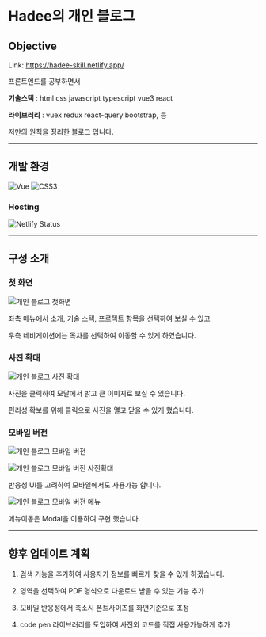 # Hadee의 개인 블로그
## Objective
Link: https://hadee-skill.netlify.app/

프론트엔드를 공부하면서 

**기술스택** : html css javascript typescript vue3  react 

**라이브러리** : vuex redux react-query bootstrap, 등

저만의 원칙을 정리한 블로그 입니다.

---
## 개발 환경
![Vue](https://img.shields.io/badge/Vue-4FC08D.svg?&style=for-the-badge&logo=Vue.js&logoColor=white)
![CSS3](https://img.shields.io/badge/-CSS3-007ACC?style=for-the-badge&logo=css3)


### Hosting
![Netlify Status](https://api.netlify.com/api/v1/badges/f15f03f9-55d8-4adc-97d5-f6e085141610/deploy-status)

---
## 구성 소개

### 첫 화면


![개인 블로그 첫화면](https://user-images.githubusercontent.com/85422934/195782439-ec10aa79-6be8-4cab-9e50-190808adda0c.png)

좌측 메뉴에서 소개, 기술 스택, 프로젝트 항목을 선택하여 보실 수 있고

우측 네비게이션에는 목차를 선택하여 이동할 수 있게 하였습니다.




### 사진 확대


![개인 블로그 사진 확대](https://user-images.githubusercontent.com/85422934/195783171-cb16a157-f22a-4a69-8e24-554b69178409.png)

사진을 클릭하여 모달에서 밝고 큰 이미지로 보실 수 있습니다.

편리성 확보를 위해 클릭으로 사진을 열고 닫을 수 있게 했습니다.




### 모바일 버전


![개인 블로그 모바일 버전](https://user-images.githubusercontent.com/85422934/195783934-617a806d-73af-496e-bc0f-f7affd8e6221.png)



![개인 블로그 모바일 버전 사진확대](https://user-images.githubusercontent.com/85422934/195784059-8005d788-6921-49e1-ada3-2b534fa10ca0.png)


반응성 UI를 고려하여 모바일에서도 사용가능 합니다.




![개인 블로그 모바일 버전 메뉴](https://user-images.githubusercontent.com/85422934/195784166-f2c81b64-307b-498e-ad06-a0c8f6c7a6b0.png)


메뉴이동은 Modal을 이용하여 구현 했습니다.




---
## 향후 업데이트 계획

1. 검색 기능을 추가하여 사용자가 정보를 빠르게 찾을 수 있게 하겠습니다.

2. 영역을 선택하여 PDF 형식으로 다운로드 받을 수 있는 기능 추가

3. 모바일 반응성에서 축소시 폰트사이즈를 화면기준으로 조정

4. code pen 라이브러리를 도입하여 사진외 코드를 직접 사용가능하게 추가






